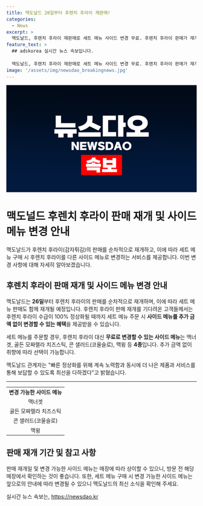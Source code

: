 ```yaml
---
title: 맥도날드 26일부터 후렌치 후라이 재판매!
categories:
  - News
excerpt: >
  맥도날드, 후렌치 후라이 재판매로 세트 메뉴 사이드 변경 무료. 후렌치 후라이 판매가 재개되면 세트 메뉴 주문 시 후렌치 후라이 대신 무료로 맥너겟, 골든 모짜렐라 치즈스틱, 코울슬로, 맥윙 중 선택 가능. 사이드 메뉴 변경 시 추가비용 없음. 고객들의 기다림에 보답하고, 제품과 서비스 향상에 노력할 것을 약속함.
feature_text: >
  ## adskorea 실시간 뉴스 속보입니다.

  맥도날드, 후렌치 후라이 재판매로 세트 메뉴 사이드 변경 무료. 후렌치 후라이 판매가 재개되면 세트 메뉴 주문 시 후렌치 후라이 대신 무료로 맥너겟, 골든 모짜렐라 치즈스틱, 코울슬로, 맥윙 중 선택 가능. 사이드 메뉴 변경 시 추가비용 없음. 고객들의 기다림에 보답하고, 제품과 서비스 향상에 노력할 것을 약속함.
image: '/assets/img/newsdao_breakingnews.jpg'
---
```


<p><img src="/assets/img/newsdao_breakingnews.jpg" alt="adskorea 속보" /></p>

<h1>맥도널드 후렌치 후라이 판매 재개 및 사이드 메뉴 변경 안내</h1>

<p data-ke-size="size16">맥도날드가 후렌치 후라이(감자튀김)의 판매를 순차적으로 재개하고, 이에 따라 세트 메뉴 구매 시 후렌치 후라이를 다른 사이드 메뉴로 변경하는 서비스를 제공합니다. 이번 변경 사항에 대해 자세히 알아보겠습니다.</p>

<h2 data-ke-size="size26">후렌치 후라이 판매 재개 및 사이드 메뉴 변경 안내</h2>

<p data-ke-size="size16">맥도날드는 <b>26일</b>부터 후렌치 후라이의 판매를 순차적으로 재개하며, 이에 따라 세트 메뉴 판매도 함께 재개될 예정입니다. 후렌치 후라이 판매 재개를 기다려온 고객들께서는 후렌치 후라이 수급이 100% 정상화될 때까지 세트 메뉴 주문 시 <b>사이드 메뉴를 추가 금액 없이 변경할 수 있는 혜택</b>을 제공받을 수 있습니다.</p>

<p data-ke-size="size16">세트 메뉴를 주문할 경우, 후렌치 후라이 대신 <b>무료로 변경할 수 있는 사이드 메뉴</b>는 맥너겟, 골든 모짜렐라 치즈스틱, 콘 샐러드(코울슬로), 맥윙 등 <b>4종</b>입니다. 추가 금액 없이 취향에 따라 선택이 가능합니다.</p>

<p data-ke-size="size16">맥도날드 관계자는 "빠른 정상화를 위해 계속 노력함과 동시에 더 나은 제품과 서비스를 통해 보답할 수 있도록 최선을 다하겠다"고 밝혔습니다.</p>

<hr data-ke-size="size16">

<table>
    <tbody>
        <tr>
            <td style="text-align: center; height: 17px;"><b>변경 가능한 사이드 메뉴</b></td>
        </tr>
        <tr>
            <td style="text-align: center; height: 17px;">맥너겟</td>
        </tr>
        <tr>
            <td style="text-align: center; height: 17px;">골든 모짜렐라 치즈스틱</td>
        </tr>
        <tr>
            <td style="text-align: center; height: 17px;">콘 샐러드(코울슬로)</td>
        </tr>
        <tr>
            <td style="text-align: center; height: 17px;">맥윙</td>
        </tr>
    </tbody>
</table>

<h2 data-ke-size="size26">판매 재개 기간 및 참고 사항</h2>

<p data-ke-size="size16">판매 재개일 및 변경 가능한 사이드 메뉴는 매장에 따라 상이할 수 있으니, 방문 전 해당 매장에서 확인하는 것이 좋습니다. 또한, 세트 메뉴 구매 시 변경 가능한 사이드 메뉴는 앞으로의 안내에 따라 변경될 수 있으니 맥도날드의 최신 소식을 확인해 주세요.</p>
실시간 뉴스 속보는, <a href="https://newsdao.kr" rel="dofollow">https://newsdao.kr</a>


